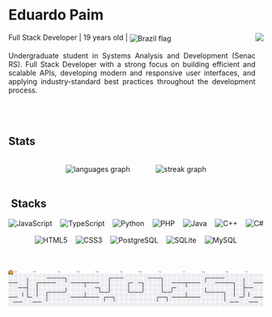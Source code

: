 
<h1 align="left">Eduardo Paim</h1>



<img align="right" height="230" src="https://images.steamusercontent.com/ugc/1920240577473879513/E78D69340BF22AE35D74395C361288ABEB4187A8/?imw=5000&imh=5000&ima=fit&impolicy=Letterbox&imcolor=%23000000&letterbox=false"  />



<p align="justify">
Full Stack Developer | 19 years old | <img src="https://cdn.jsdelivr.net/gh/hjnilsson/country-flags/svg/br.svg" width="22" alt="Brazil flag" style="vertical-align: middle"/> <br><br>
Undergraduate student in Systems Analysis and Development (Senac RS).
Full Stack Developer with a strong focus on building efficient and scalable APIs, developing modern and responsive user interfaces, and applying industry-standard best practices throughout the development process. <br><br><br><br>





<h2 align="left">Stats</h2>



<div align="center">
  
  <br>
  <img src="https://github-readme-stats.vercel.app/api/top-langs?username=Edu-2de&locale=en&hide_title=false&layout=compact&card_width=320&langs_count=6&theme=gotham&hide_border=true&order=2" height="150" alt="languages graph"  />
  &nbsp;&nbsp;&nbsp;
  &nbsp;&nbsp;&nbsp;
  &nbsp;&nbsp;&nbsp;
  <img src="https://streak-stats.demolab.com?user=Edu-2de&locale=en&mode=daily&theme=gotham&hide_border=true&border_radius=10&order=3" height="150" alt="streak graph"  />
</div>

<br>
<div align="left">
  <h2>&nbsp;Stacks</h2>

  <div style="display: flex; flex-wrap: wrap; justify-content: center; gap: 16px; margin-top: 18px;">
    <img src="https://img.shields.io/badge/JavaScript-181920?style=for-the-badge&logo=javascript&logoColor=7CFC00" alt="JavaScript" />
    <img src="https://img.shields.io/badge/TypeScript-181920?style=for-the-badge&logo=typescript&logoColor=00FFB2" alt="TypeScript" />
    <img src="https://img.shields.io/badge/Python-181920?style=for-the-badge&logo=python&logoColor=00FFB2" alt="Python" />
    <img src="https://img.shields.io/badge/PHP-181920?style=for-the-badge&logo=php&logoColor=7CFC00" alt="PHP" />
    <img src="https://img.shields.io/badge/Java-181920?style=for-the-badge&logo=openjdk&logoColor=00FFB2" alt="Java" />
    <img src="https://img.shields.io/badge/C++-181920?style=for-the-badge&logo=c%2b%2b&logoColor=7CFC00" alt="C++" />
    <img src="https://img.shields.io/badge/C%23-181920?style=for-the-badge&logo=dotnet&logoColor=00FFB2" alt="C#" />
    <img src="https://img.shields.io/badge/HTML5-181920?style=for-the-badge&logo=html5&logoColor=7CFC00" alt="HTML5" />
    <img src="https://img.shields.io/badge/CSS3-181920?style=for-the-badge&logo=css3&logoColor=00FFB2" alt="CSS3" />
    <img src="https://img.shields.io/badge/PostgreSQL-181920?style=for-the-badge&logo=postgresql&logoColor=7CFC00" alt="PostgreSQL" />
    <img src="https://img.shields.io/badge/SQLite-181920?style=for-the-badge&logo=sqlite&logoColor=00FFB2" alt="SQLite" />
    <img src="https://img.shields.io/badge/MySQL-181920?style=for-the-badge&logo=mysql&logoColor=7CFC00" alt="MySQL" />
  </div>
</div>
<br><br>  <br>

<picture>
  <source media="(prefers-color-scheme: dark)" srcset="https://raw.githubusercontent.com/Edu-2de/Edu-2de/output/pacman-contribution-graph-dark.svg">
  <source media="(prefers-color-scheme: light)" srcset="https://raw.githubusercontent.com/Edu-2de/Edu-2de/output/pacman-contribution-graph.svg">
  <img alt="pacman contribution graph" src="https://raw.githubusercontent.com/Edu-2de/Edu-2de/output/pacman-contribution-graph.svg">
</picture>


